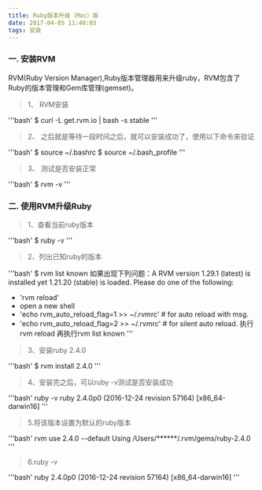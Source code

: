 ```yaml
---
title: Ruby版本升级（Mac）版
date: 2017-04-05 11:40:03
tags: 安装
---
```

### 一. 安装RVM

RVM(Ruby Version Manager),Ruby版本管理器用来升级ruby，RVM包含了Ruby的版本管理和Gem库管理(gemset)。
> 1、  RVM安装

'''bash'
$ curl -L get.rvm.io | bash -s stable
'''
> 2、  之后就是等待一段时间之后，就可以安装成功了，使用以下命令来验证

'''bash'
$ source ~/.bashrc
$ source ~/.bash_profile
'''
> 3、 测试是否安装正常

'''bash'
$ rvm -v
'''
### 二. 使用RVM升级Ruby

> 1、查看当前ruby版本

'''bash'
$ ruby -v
'''
> 2、列出已知ruby的版本

'''bash'
$ rvm list known
如果出现下列问题：A RVM version 1.29.1 (latest) is installed yet 1.21.20 (stable) is loaded.
Please do one of the following:
* 'rvm reload'
* open a new shell
* 'echo rvm_auto_reload_flag=1 >> ~/.rvmrc' # for auto reload with msg.
* 'echo rvm_auto_reload_flag=2 >> ~/.rvmrc' # for silent auto reload.
执行rvm reload
再执行rvm list known
'''
> 3、安装ruby 2.4.0

'''bash'
$ rvm install 2.4.0
'''
> 4、安装完之后，可以ruby -v测试是否安装成功

'''bash'
ruby -v
ruby 2.4.0p0 (2016-12-24 revision 57164) [x86_64-darwin16]
'''
> 5.将该版本设置为默认的ruby版本

'''bash'
rvm use 2.4.0 --default
Using /Users/******/.rvm/gems/ruby-2.4.0
'''
> 6.ruby -v

'''bash'
ruby 2.4.0p0 (2016-12-24 revision 57164) [x86_64-darwin16]
'''
